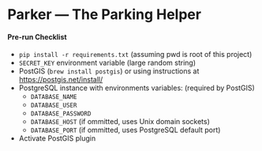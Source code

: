 # Parker — The Parking Helper #

#### Pre-run Checklist ####
- `pip install -r requirements.txt` (assuming pwd is root of this project)
- `SECRET_KEY` environment variable (large random string)
- PostGIS (`brew install postgis`) or using instructions at https://postgis.net/install/
- PostgreSQL instance with environments variables: (required by PostGIS)
  - `DATABASE_NAME`
  - `DATABASE_USER`
  - `DATABASE_PASSWORD`
  - `DATABASE_HOST` (if ommitted, uses Unix domain sockets)
  - `DATABASE_PORT` (if ommitted, uses PostgreSQL default port)
- Activate PostGIS plugin

